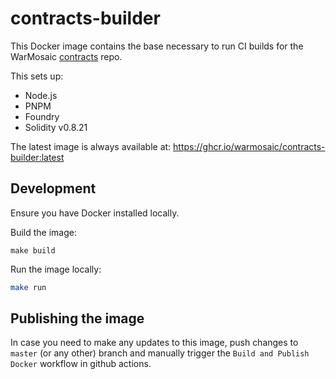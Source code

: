 # contracts-builder

This Docker image contains the base necessary to run CI builds for the WarMosaic [contracts](https://github.com/warmosaic/contracts) repo. 

This sets up:

* Node.js
* PNPM
* Foundry
* Solidity v0.8.21

The latest image is always available at: https://ghcr.io/warmosaic/contracts-builder:latest

## Development

Ensure you have Docker installed locally.

Build the image:

```shell
make build
```

Run the image locally:

```zsh
make run
```

## Publishing the image

In case you need to make any updates to this image, push changes to `master` (or any other) branch and manually trigger the `Build and Publish Docker` workflow in github actions.

